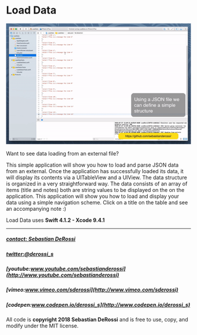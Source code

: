 # Load Data

[![N|Solid](https://github.com/sebastianderossi/iOS-Examples/blob/master/LoadData/LoadData.gif)](https://vimeo.com/282028230)

Want to see data loading from an external file?  

This simple application will show you how to load and parse JSON data from an external. Once the application has successfully loaded its data, it will display its contents via a UITableView and a UIView. The data structure is organized in a very straightforward way. The data consists of an array of items (title and notes) both are string values to be displayed on the on the application. This application will show you how to load and display your data using a simple navigation scheme. Click on a title on the table and see an accompanying note :)

Load Data uses **Swift 4.1.2 - Xcode 9.4.1**  


----------------

##### [contact: Sebastian DeRossi](mailto:sebastian.derossi@gmail.com)
##### [twitter:@derossi_s](http://www.twitter.com/derossi_s)
##### [youtube:www.youtube.com/sebastianderossi](http://www.youtube.com/sebastianderossi)
##### [vimeo:www.vimeo.com/sderossi](http://www.vimeo.com/sderossi)  
##### [codepen:www.codepen.io/derossi_s](http://www.codepen.io/derossi_s)

All code is **copyright 2018 Sebastian DeRossi** and is free to use, copy, and modify under the MIT license.